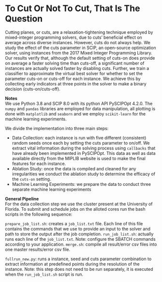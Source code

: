 # To Cut Or Not To Cut, That Is The Question

Cutting planes, or cuts, are a relaxation-tightening technique employed by mixed-integer programming solvers, due to cuts’ beneficial effect on average across diverse instances. However, cuts do not always help. We study the effect of the cuts parameter in SCIP, an open-source optimization solver, using instances from the 2017 Mixed Integer Programming Library. Our results verify that, although the default setting of cuts-on does provide on average a faster solving time than cuts-off, a significant number of instances are actually solved faster by disabling cuts. Further, we train a classifier to approximate the virtual best solver for whether to set the parameter cuts-on or cuts-off for each instance. We achieve this by collecting early indicators at three points in the solver to make a binary decision (cuts-on/cuts-off).

**Notes**  
We use Python 3.8 and SCIP 8.0 with its python API PySCIPOpt 4.2.0. The `numpy` and `pandas` libraries are employed for data manipulation, all plotting is done with `matplotlib` and `seaborn` and we employ `scikit-learn` for the machine learning experiments.

We divide the implementation into three main steps:
* Data Collection: each instance is run with five different (consistent) random seeds once each by setting the cuts parameter to on/off. We extract vital information during the solving process using `callbacks` that have already been implemented in PySCIPOpt. This data as well as data available directly from the MIPLIB website is used to make the final features for each instance.
* Ablation Study: once the data is compiled and cleaned for any irregularities we conduct the ablation study to determine the efficacy of the `cuts-on` setting.
* Machine Learning Experiments: we prepare the data to conduct three separate machine learning experiments

**General Pipeline**  
For the data collection step we use the cluster present at the University of Florida. To submit and schedule jobs on the alloted cores run the bash scripts in the following sequence:

`prepare_job_list.sh`: creates a `job_list.txt` file. Each line of this file contains the commands that we use to provide an input to the solver and path to store the output after the job completion.
`run_job_list.sh`: actually runs each line of the `job_list.txt`. Note: configure the SBATCH commands according to your application.
`merge.sh`: compile all result/error csv files into one master results/error csv file.

`fullrun_new.py`: runs a instance, seed and cuts parameter combination to extract information at predefined points during the resolution of the instance. Note: this step does not need to be run separately, it is executed when the `run_job_list.sh` script is run.

